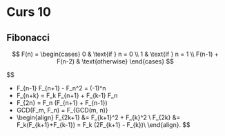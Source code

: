 # Curs 10

## Fibonacci

$$
F(n) = \begin{cases} 
0 & \text{if } n = 0 \\
1 & \text{if } n = 1 \\
F(n-1) + F(n-2) & \text{otherwise}
\end{cases}
$$


$$
 * F_{n-1} F_{n+1} - F_n^2 = (-1)^n
 * F_{n+k} = F_k F_{n+1} + F_{k-1} F_n
 * F_{2n} = F_n (F_{n+1} + F_{n-1})
 * GCD(F_m, F_n) = F_{GCD(m, n)}
 * \begin{align}
F_{2k+1} &= F_{k+1}^2 + F_{k}^2 \\
F_{2k} &= F_k(F_{k+1}+F_{k-1}) = F_k (2F_{k+1} - F_{k})\\
\end{align}.
$$
